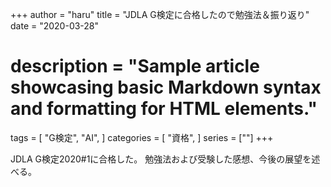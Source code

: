 +++
author = "haru"
title = "JDLA G検定に合格したので勉強法＆振り返り"
date = "2020-03-28"
# description = "Sample article showcasing basic Markdown syntax and formatting for HTML elements."
tags = [
	"G検定",
	"AI",
]
categories = [
	"資格",
]
series = [""]
+++

JDLA G検定2020#1に合格した。
勉強法および受験した感想、今後の展望を述べる。

<!--more-->
